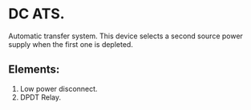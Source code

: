 # DC ATS. 

Automatic transfer system. This device selects a second source power supply when the first one is depleted.

## Elements:

1. Low power disconnect.
2. DPDT Relay.
